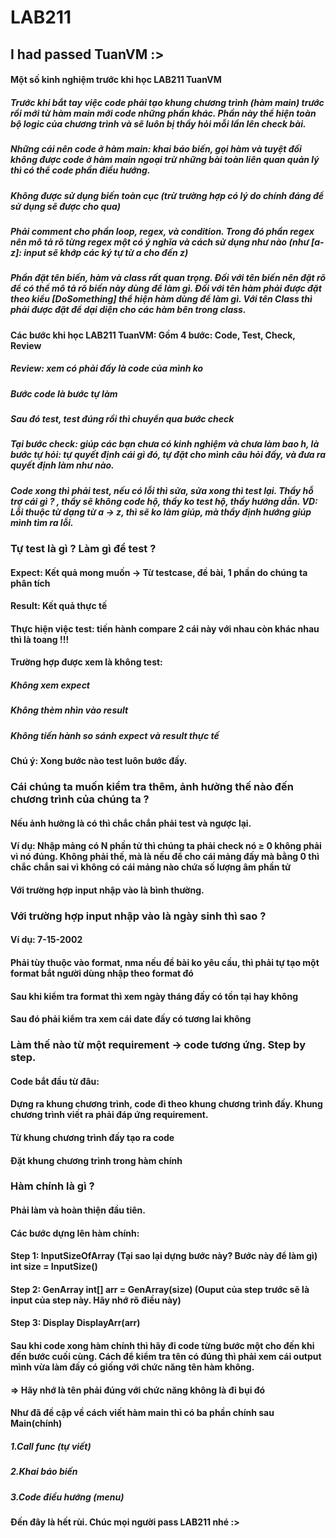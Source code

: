# LAB211
<h2>I had passed TuanVM :></h2>
<h4>Một số kinh nghiệm trước khi học LAB211 TuanVM</h4>
<h5>Trước khi bắt tay việc code phải tạo khung chương trình (hàm main) trước rồi mới từ hàm main mới code những phần khác. Phần này thể hiện toàn bộ logic của chương trình và sẽ luôn bị thầy hỏi mỗi lần lên check bài.</h5>
<h5>Những cái nên code ở hàm main: khai báo biến, gọi hàm và tuyệt đối không được code ở hàm main ngoại trừ những bài toàn liên quan quản lý thì có thể code phần điều hướng.</h5>
<h5>Không được sử dụng biến toàn cục (trừ trường hợp có lý do chính đáng để sử dụng sẽ được cho qua)</h5>
<h5>Phải comment cho phần loop, regex, và condition. Trong đó phần regex nên mô tả rõ từng regex một có ý nghĩa và cách sử dụng như nào (như [a-z]: input sẽ khớp các ký tự từ a cho đến z)</h5>
<h5>Phần đặt tên biến, hàm và class rất quan trọng. Đối với tên biến nên đặt rõ để có thể mô tả rõ biến này dùng để làm gì. Đối với tên hàm phải được đặt theo kiểu [DoSomething] thể hiện hàm dùng để làm gì. Với tên Class thì phải được đặt để dại diện cho các hàm bên trong class.</h5>
<h4>Các bước khi học LAB211 TuanVM: Gồm 4 bước: Code, Test, Check, Review</h4>
<h5>Review: xem có phải đấy là code của mình ko</h5>
<h5>Bước code là bước tự làm</h5>
<h5>Sau đó test, test đúng rồi thì chuyển qua bước check</h5>
<h5>Tại bước check: giúp các bạn chưa có kinh nghiệm và chưa làm bao h, là bước tự hỏi: tự quyết định cái gì đó, tự đặt cho mình câu hỏi đấy, và đưa ra quyết định làm như nào.</h5>
<h5>Code xong thì phải test, nếu có lỗi thì sửa, sửa xong thì test lại. Thầy hỗ trợ cái gì ? , thầy sẽ không code hộ, thầy ko test hộ, thầy hướng dẫn. VD: Lỗi thuộc từ dạng từ a → z, thì sẽ ko làm giúp, mà thầy định hướng giúp mình tìm ra lỗi.</h5>
<h3>Tự test là gì ? Làm gì để test ?</h3>
<h4>Expect: Kết quả mong muốn → Từ testcase, đề bài, 1 phần do chúng ta phân tích</h4>
<h4>Result: Kết quả thực tế</h4>
<h4>Thực hiện việc test: tiến hành compare 2 cái này với nhau còn khác nhau thì là toang !!!</h4>
<h4>Trường hợp được xem là không test:</h4>
<h5>Không xem expect</h5>
<h5>Không thèm nhìn vào result</h5>
<h5>Không tiến hành so sánh expect và result thực tế
</h5>
<h4>Chú ý: Xong bước nào test luôn bước đấy.</h4>
<h3>Cái chúng ta muốn kiểm tra thêm, ảnh hưởng thế nào đến chương trình của chúng ta ?</h3>
<h4>Nếu ảnh hưởng là có thì chắc chắn phải test và ngược lại.</h4>
<h4>Ví dụ: Nhập mảng có N phần tử thì chúng ta phải check nó ≥ 0 không phải vì nó đúng. Không phải thế, mà là nếu để cho cái mảng đấy mà bằng 0 thì chắc chắn sai vì không có cái mảng nào chứa số lượng âm phần tử</h4>
<h4>Với trường hợp input nhập vào là bình thường.</h4>
<h3>Với trường hợp input nhập vào là ngày sinh thì sao ?</h3>
<h4>Ví dụ: 7-15-2002</h4>
<h4>Phải tùy thuộc vào format, nma nếu đề bài ko yêu cầu, thì phải tự tạo một format bắt người dùng nhập theo format đó</h4>
<h4>Sau khi kiểm tra format thì xem ngày tháng đấy có tồn tại hay không</h4>
<h4>Sau đó phải kiểm tra xem cái date đấy có tương lai không</h4>
<h3>Làm thế nào từ một requirement → code tương ứng. Step by step.</h3>
<h4>Code bắt đầu từ đâu:</h4>
<h4>Dựng ra khung chương trình, code đi theo khung chương trình đấy. Khung chương trình viết ra phải đáp ứng requirement.</h4>
<h4>Từ khung chương trình đấy tạo ra code</h4>
<h4>Đặt khung chương trình trong hàm chính</h4>
<h3>Hàm chính là gì ?</h3>
<h4>Phải làm và hoàn thiện đầu tiên.</h4>
<h4>Các bước dựng lên hàm chính:</h4>
<h4>Step 1: InputSizeOfArray (Tại sao lại dựng bước này? Bước này để làm gì) int size = InputSize()</h4>
<h4>Step 2: GenArray int[] arr = GenArray(size) (Ouput của step trước sẽ là input của step này. Hãy nhớ rõ điều này)</h4>
<h4>Step 3: Display DisplayArr(arr)</h4>
<h4>Sau khi code xong hàm chính thì hãy đi code từng bước một cho đến khi đến bước cuối cùng. Cách để kiểm tra tên có đúng thì phải xem cái output mình vừa làm đấy có giống với chức năng tên hàm không.</h4>
<h4>=> Hãy nhớ là tên phải đúng với chức năng không là đi bụi đó</h4>
<h4>Như đã đề cập về cách viết hàm main thì có ba phần chính sau Main(chính)</h4>
<h5>1.Call func (tự viết)</h5>
<h5>2.Khai báo biến</h5>
<h5>3.Code điều hướng (menu)</h5>
<h4>Đến đây là hết rùi. Chúc mọi người pass LAB211 nhé :></h4>